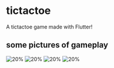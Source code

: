 # tictactoe

A tictactoe game made with Flutter! 

## some pictures of gameplay

![20%](readmeimages/home.png)
![20%](readmeimages/filled.png)
![20%](readmeimages/tie.png)
![20%](readmeimages/winner.png)



